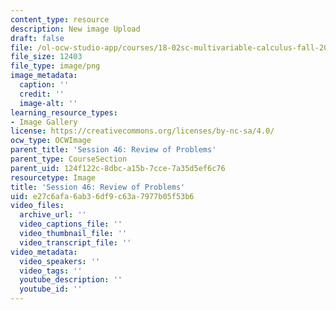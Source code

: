 ```yaml
---
content_type: resource
description: New image Upload
draft: false
file: /ol-ocw-studio-app/courses/18-02sc-multivariable-calculus-fall-2010/e27c6afa6ab36df9c63a7977b05f53b6_MIT18_02SC_L15Brds_14.png
file_size: 12403
file_type: image/png
image_metadata:
  caption: ''
  credit: ''
  image-alt: ''
learning_resource_types:
- Image Gallery
license: https://creativecommons.org/licenses/by-nc-sa/4.0/
ocw_type: OCWImage
parent_title: 'Session 46: Review of Problems'
parent_type: CourseSection
parent_uid: 124f122c-8dbc-a15b-7cce-7a35d5ef6c76
resourcetype: Image
title: 'Session 46: Review of Problems'
uid: e27c6afa-6ab3-6df9-c63a-7977b05f53b6
video_files:
  archive_url: ''
  video_captions_file: ''
  video_thumbnail_file: ''
  video_transcript_file: ''
video_metadata:
  video_speakers: ''
  video_tags: ''
  youtube_description: ''
  youtube_id: ''
---
```

